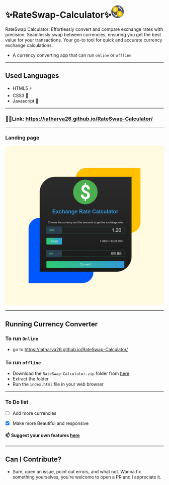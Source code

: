 # ✨RateSwap-Calculator✨<img src="img/image-removebg-preview.png" height="40" width="40" >
RateSwap Calculator: Effortlessly convert and compare exchange rates with precision. Seamlessly swap between currencies, ensuring you get the best value for your transactions. Your go-to tool for quick and accurate currency exchange calculations.

- A currency converting app that can run `online` or `offline`
---
## Used Languages
- HTML5 ⚡
- CSS3 🌠
- Javascript 🌟
---
### 🔗🔗Link: https://iatharva26.github.io/RateSwap-Calculator/
---
### Landing page
![Capture49](img/Designer.png)

---
## Running Currency Converter
### To run `Online`
- go to https://iatharva26.github.io/RateSwap-Calculator/

### To run `offline`
- Download the `RateSwap-Calculator.zip` folder from [here](https://github.com/iAtharva26/RateSwap-Calculator)
- Extract the folder
- Run the `index.html` file in your web browser
---
### To Do list
- [ ] Add more currencies
- [x] Make more Beautiful and responsive


#### 📫 Suggest your own features [here](https://github.com/iAtharva26/RateSwap-Calculator/issues/new)

---
## Can I Contribute?
- Sure, open an issue, point out errors, and what not. Wanna fix something yourselves, you're welcome to open a PR and I appreciate it.
